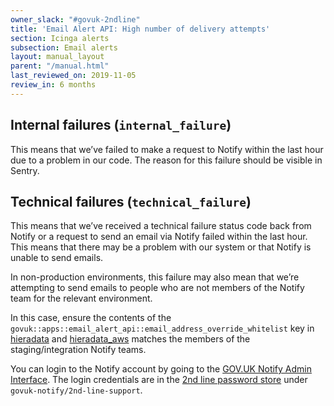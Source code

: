 ```yaml
---
owner_slack: "#govuk-2ndline"
title: 'Email Alert API: High number of delivery attempts'
section: Icinga alerts
subsection: Email alerts
layout: manual_layout
parent: "/manual.html"
last_reviewed_on: 2019-11-05
review_in: 6 months
---
```


## Internal failures (`internal_failure`)

This means that we’ve failed to make a request to Notify within the last hour
due to a problem in our code. The reason for this failure should be visible in
Sentry.

## Technical failures (`technical_failure`)

This means that we’ve received a technical failure status code back from Notify
or a request to send an email via Notify failed within the last hour. This
means that there may be a problem with our system or that Notify is unable to
send emails.

In non-production environments, this failure may also mean that we’re
attempting to send emails to people who are not members of the Notify team for
the relevant environment.

In this case, ensure the contents of the
`govuk::apps::email_alert_api::email_address_override_whitelist` key in
[hieradata][] and [hieradata_aws][] matches the members of the
staging/integration Notify teams.

You can login to the Notify account by going to the
[GOV.UK Notify Admin Interface][notify]. The login credentials are in the
[2nd line password store][password-store] under
`govuk-notify/2nd-line-support`.

[notify]: https://www.notifications.service.gov.uk
[hieradata]: https://github.com/alphagov/govuk-puppet/blob/master/hieradata/common.yaml
[hieradata_aws]: https://github.com/alphagov/govuk-puppet/blob/master/hieradata_aws/common.yaml
[password-store]: https://github.com/alphagov/govuk-secrets/tree/master/pass/2ndline/govuk-notify
